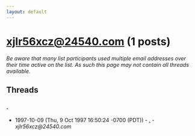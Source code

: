 ```yaml
---
layout: default
---
```


# xjlr56xcz@24540.com (1 posts)

_Be aware that many list participants used multiple email addresses over their time active on the list. As such this page may not contain all threads available._

## Threads

### .
+ 1997-10-09 (Thu, 9 Oct 1997 16:50:24 -0700 (PDT)) - [.](/archive/1997/10/e230b6a28a9a97bb00e8f1e396a050e372d6d955e115e6f010df4153e2257b42) - _xjlr56xcz@24540.com_

